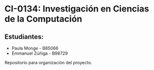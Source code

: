 # CI-0134: Investigación en Ciencias de la Computación

## Estudiantes:
- Paula Monge - B85066
- Emmanuel Zúñiga - B98729

Repositorio para organización del proyecto.
